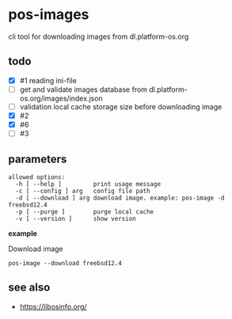 # pos-images

cli tool for downloading images from dl.platform-os.org

## todo

- [x] #1 reading ini-file
- [ ] get and validate images database from dl.platform-os.org/images/index.json
- [ ] validation local cache storage size before downloading image
- [x] #2
- [x] #6
- [ ] #3

## parameters

```
allowed options:
  -h [ --help ]         print usage message
  -c [ --config ] arg   config file path
  -d [ --download ] arg download image. example: pos-image -d freebsd12.4
  -p [ --purge ]        purge local cache
  -v [ --version ]      show version
```

**example**

Download image

```
pos-image --download freebsd12.4
```

## see also

- https://libosinfo.org/
